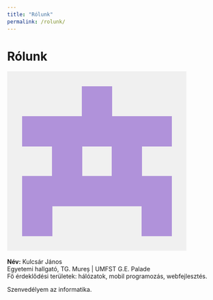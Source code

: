 ```yaml
---
title: "Rólunk"
permalink: /rolunk/
---
```


# Rólunk

![Portréfotó](images/githubAvatar.png "Képen: szerző portréja")

**Név:** Kulcsár János  
Egyetemi hallgató, TG. Mureș | UMFST G.E. Palade  
Fő érdeklődési területek: hálózatok, mobil programozás, webfejlesztés.

Szenvedélyem az informatika.
